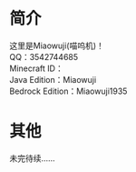 # 简介
这里是Miaowuji(喵呜机)！  
QQ：3542744685  
Minecraft ID：  
Java Edition：Miaowuji  
Bedrock Edition：Miaowuji1935
# 其他
未完待续……

